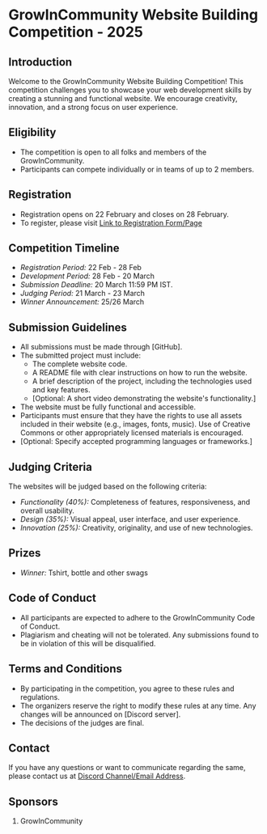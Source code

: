 # GrowInCommunity Website Building Competition - 2025

## Introduction

Welcome to the GrowInCommunity Website Building Competition! This competition challenges you to showcase your web development skills by creating a stunning and functional website.  We encourage creativity, innovation, and a strong focus on user experience.

## Eligibility

*   The competition is open to all folks and members of the GrowInCommunity.
*   Participants can compete individually or in teams of up to 2 members.

## Registration

*   Registration opens on 22 February and closes on 28 February.
*   To register, please visit [Link to Registration Form/Page](https://forms.gle/BVKjsNhp8gFoR4657)

## Competition Timeline

*   *Registration Period:* 22 Feb - 28 Feb
*   *Development Period:* 28 Feb - 20 March
*   *Submission Deadline:* 20 March 11:59 PM IST.
*   *Judging Period:* 21 March - 23 March
*   *Winner Announcement:* 25/26 March

## Submission Guidelines

*   All submissions must be made through [GitHub].
*   The submitted project must include:
    *   The complete website code.
    *   A README file with clear instructions on how to run the website.
    *   A brief description of the project, including the technologies used and key features.
    *   [Optional: A short video demonstrating the website's functionality.]
*   The website must be fully functional and accessible.
*   Participants must ensure that they have the rights to use all assets included in their website (e.g., images, fonts, music).  Use of Creative Commons or other appropriately licensed materials is encouraged.
*   [Optional: Specify accepted programming languages or frameworks.]

## Judging Criteria

The websites will be judged based on the following criteria:

*   *Functionality (40%):*  Completeness of features, responsiveness, and overall usability.
*   *Design (35%):*  Visual appeal, user interface, and user experience.
*   *Innovation (25%):*  Creativity, originality, and use of new technologies.

## Prizes

*   *Winner:* Tshirt, bottle and other swags
  
## Code of Conduct

*   All participants are expected to adhere to the GrowInCommunity Code of Conduct.
*   Plagiarism and cheating will not be tolerated.  Any submissions found to be in violation of this will be disqualified.

## Terms and Conditions

*   By participating in the competition, you agree to these rules and regulations.
*   The organizers reserve the right to modify these rules at any time.  Any changes will be announced on [Discord server].
*   The decisions of the judges are final.

## Contact

If you have any questions or want to communicate regarding the same, please contact us at [Discord Channel/Email Address](https://discord.gg/DrkxHqTTaN).

## Sponsors
1. GrowInCommunity


